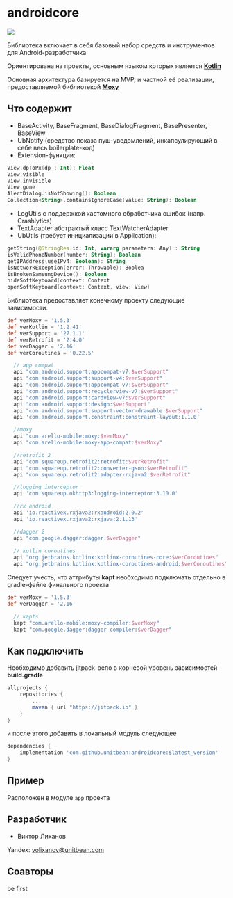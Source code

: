 # androidcore

[![](https://jitpack.io/v/unitbean/androidcore.svg)](https://jitpack.io/#unitbean/androidcore)

Библиотека включает в себя базовый набор средств и инструментов для Android-разработчика

Ориентирована на проекты, основным языком которых является [**Kotlin**](https://github.com/JetBrains/kotlin)

Основная архитектура базируется на MVP, и частной её реализации, предоставляемой библиотекой [**Moxy**](https://github.com/Arello-Mobile/Moxy)

## Что содержит

- BaseActivity, BaseFragment, BaseDialogFragment, BasePresenter, BaseView
- UbNotify (средство показа пуш-уведомлений, инкапсулирующий в себе весь boilerplate-код)
- Extension-функции: 
```kotlin
View.dpToPx(dp : Int): Float
View.visible
View.invisible
View.gone
AlertDialog.isNotShowing(): Boolean
Collection<String>.containsIgnoreCase(value: String): Boolean
```
- LogUtils с поддержкой кастомного обработчика ошибок (напр. Crashlytics)
- TextAdapter абстрактый класс TextWatcherAdapter
- UbUtils (требует инициализации в Application):
```kotlin
getString(@StringRes id: Int, vararg parameters: Any) : String
isValidPhoneNumber(number: String): Boolean
getIPAddress(useIPv4: Boolean): String
isNetworkException(error: Throwable): Boolea
isBrokenSamsungDevice(): Boolean
hideSoftKeyboard(context: Context
openSoftKeyboard(context: Context, view: View)
```

Библиотека предоставляет конечному проекту следующие зависимости.
```gradle
def verMoxy = '1.5.3'
def verKotlin = '1.2.41'
def verSupport = '27.1.1'
def verRetrofit = '2.4.0'
def verDagger = '2.16'
def verCoroutines = '0.22.5'

  // app compat
  api "com.android.support:appcompat-v7:$verSupport"
  api "com.android.support:support-v4:$verSupport"
  api "com.android.support:appcompat-v7:$verSupport"
  api "com.android.support:recyclerview-v7:$verSupport"
  api "com.android.support:cardview-v7:$verSupport"
  api "com.android.support:design:$verSupport"
  api "com.android.support:support-vector-drawable:$verSupport"
  api 'com.android.support.constraint:constraint-layout:1.1.0'

  //moxy
  api "com.arello-mobile:moxy:$verMoxy"
  api "com.arello-mobile:moxy-app-compat:$verMoxy"

  //retrofit 2
  api "com.squareup.retrofit2:retrofit:$verRetrofit"
  api "com.squareup.retrofit2:converter-gson:$verRetrofit"
  api "com.squareup.retrofit2:adapter-rxjava2:$verRetrofit"

  //logging interceptor
  api 'com.squareup.okhttp3:logging-interceptor:3.10.0'

  //rx android
  api 'io.reactivex.rxjava2:rxandroid:2.0.2'
  api 'io.reactivex.rxjava2:rxjava:2.1.13'

  //dagger 2
  api "com.google.dagger:dagger:$verDagger"
  
  // kotlin coroutines
  api "org.jetbrains.kotlinx:kotlinx-coroutines-core:$verCoroutines"
  api "org.jetbrains.kotlinx:kotlinx-coroutines-android:$verCoroutines"
```

Следует учесть, что аттрибуты **kapt** необходимо подключать отдельно в gradle-файле финального проекта
```gradle
def verMoxy = '1.5.3'
def verDagger = '2.16'

  // kapts
  kapt "com.arello-mobile:moxy-compiler:$verMoxy"
  kapt "com.google.dagger:dagger-compiler:$verDagger"
```

## Как подключить

Необходимо добавить jitpack-репо в корневой уровень зависимостей __build.gradle__
```gradle
allprojects {
	repositories {
		...
		maven { url "https://jitpack.io" }
	}
}
```
и после этого добавить в локальный модуль следующее

```gradle
dependencies {
	implementation 'com.github.unitbean:androidcore:$latest_version'
}
```

## Пример

Расположен в модуле `app` проекта

## Разработчик 

* Виктор Лиханов

Yandex: [volixanov@unitbean.com](volixanov@unitbean.com)

## Соавторы

be first
